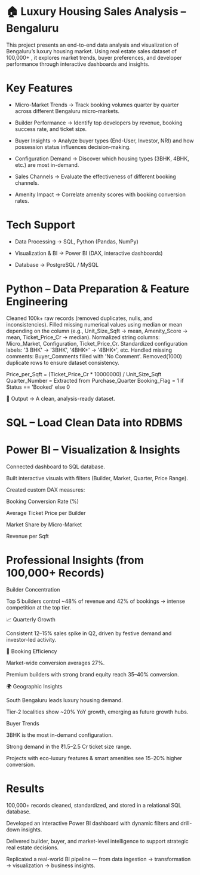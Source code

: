 # 🏠 Luxury Housing Sales Analysis – Bengaluru
This project presents an end-to-end data analysis and visualization of Bengaluru’s luxury housing market. Using real estate sales dataset of 100,000+ , it explores market trends, buyer preferences, and developer performance through interactive dashboards and insights.

# Key Features

* Micro-Market Trends → Track booking volumes quarter by quarter across different Bengaluru micro-markets.

* Builder Performance → Identify top developers by revenue, booking success rate, and ticket size.

* Buyer Insights → Analyze buyer types (End-User, Investor, NRI) and how possession status influences decision-making.

* Configuration Demand → Discover which housing types (3BHK, 4BHK, etc.) are most in-demand.

* Sales Channels → Evaluate the effectiveness of different booking channels.

* Amenity Impact → Correlate amenity scores with booking conversion rates.

# Tech Support

* Data Processing → SQL, Python (Pandas, NumPy)

* Visualization & BI → Power BI (DAX, interactive dashboards)

* Database → PostgreSQL / MySQL

# Python – Data Preparation & Feature Engineering

Cleaned 100k+ raw records (removed duplicates, nulls, and inconsistencies). 
Filled missing numerical values using median or mean depending on the column (e.g., Unit_Size_Sqft → mean, Amenity_Score → mean, Ticket_Price_Cr → median). 
Normalized string columns: Micro_Market, Configuration, Ticket_Price_Cr. Standardized configuration labels: '3 BHK' → '3BHK', '4BHK+' → '4BHK+', etc. 
Handled missing comments: Buyer_Comments filled with 'No Comment'. 
Removed(1000) duplicate rows to ensure dataset consistency.

Price_per_Sqft = (Ticket_Price_Cr * 10000000) / Unit_Size_Sqft Quarter_Number = Extracted from Purchase_Quarter Booking_Flag = 1 if Status == 'Booked' else 0

📂 Output → A clean, analysis-ready dataset.

#  SQL – Load Clean Data into RDBMS

# Power BI – Visualization & Insights

Connected dashboard to SQL database.

Built interactive visuals with filters (Builder, Market, Quarter, Price Range).

Created custom DAX measures:

Booking Conversion Rate (%)

Average Ticket Price per Builder

Market Share by Micro-Market

Revenue per Sqft

#  Professional Insights (from 100,000+ Records)

Builder Concentration

Top 5 builders control ~48% of revenue and 42% of bookings → intense competition at the top tier.

📈 Quarterly Growth

Consistent 12–15% sales spike in Q2, driven by festive demand and investor-led activity.

🎯 Booking Efficiency

Market-wide conversion averages 27%.

Premium builders with strong brand equity reach 35–40% conversion.

🌍 Geographic Insights

South Bengaluru leads luxury housing demand.

Tier-2 localities show ~20% YoY growth, emerging as future growth hubs.

Buyer Trends

3BHK is the most in-demand configuration.

Strong demand in the ₹1.5–2.5 Cr ticket size range.

Projects with eco-luxury features & smart amenities see 15–20% higher conversion.


# Results

100,000+ records cleaned, standardized, and stored in a relational SQL database.

Developed an interactive Power BI dashboard with dynamic filters and drill-down insights.

Delivered builder, buyer, and market-level intelligence to support strategic real estate decisions.

Replicated a real-world BI pipeline — from data ingestion → transformation → visualization → business insights.
